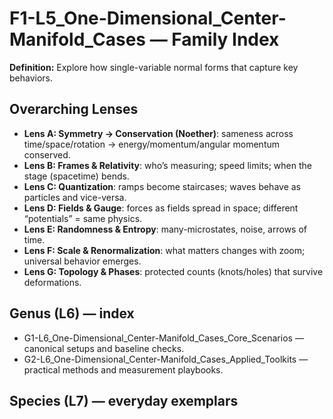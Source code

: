 # F1-L5_One-Dimensional_Center-Manifold_Cases — Family Index
**Definition:** Explore how single-variable normal forms that capture key behaviors.

## Overarching Lenses

- **Lens A: Symmetry -> Conservation (Noether)**: sameness across time/space/rotation → energy/momentum/angular momentum conserved.
- **Lens B: Frames & Relativity**: who’s measuring; speed limits; when the stage (spacetime) bends.
- **Lens C: Quantization**: ramps become staircases; waves behave as particles and vice-versa.
- **Lens D: Fields & Gauge**: forces as fields spread in space; different “potentials” = same physics.
- **Lens E: Randomness & Entropy**: many-microstates, noise, arrows of time.
- **Lens F: Scale & Renormalization**: what matters changes with zoom; universal behavior emerges.
- **Lens G: Topology & Phases**: protected counts (knots/holes) that survive deformations.

## Genus (L6) — index
- G1-L6_One-Dimensional_Center-Manifold_Cases_Core_Scenarios — canonical setups and baseline checks.
- G2-L6_One-Dimensional_Center-Manifold_Cases_Applied_Toolkits — practical methods and measurement playbooks.

## Species (L7) — everyday exemplars
